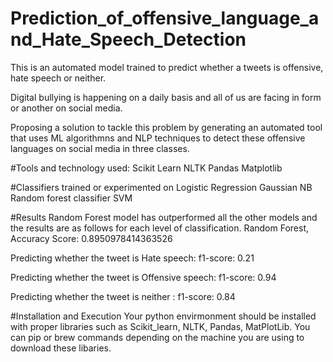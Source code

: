 # Prediction_of_offensive_language_and_Hate_Speech_Detection

This is an automated model trained to predict whether a tweets is offensive, hate speech or neither.

Digital bullying is happening on a daily basis and all of us are facing in form or another on social media.

Proposing a solution to tackle this problem by generating an automated tool that uses ML algorithmns and NLP techniques to detect these offensive languages on social media in three classes.

#Tools and technology used:
Scikit Learn
NLTK
Pandas
Matplotlib

#Classifiers trained or experimented on
Logistic Regression
Gaussian NB
Random forest classifier
SVM

#Results
Random Forest model has outperformed all the other models and the results are as follows for each level of classification.
Random Forest, Accuracy Score: 0.8950978414363526

Predicting whether the tweet is Hate speech:
f1-score: 0.21

Predicting whether the tweet is Offensive speech:
f1-score: 0.94

Predicting whether the tweet is neither :
f1-score: 0.84

#Installation and Execution
Your python envirmonment should be installed with proper libraries such as Scikit_learn, NLTK, Pandas, MatPlotLib. You can pip or brew commands depending on the machine you are using to download these libaries.
